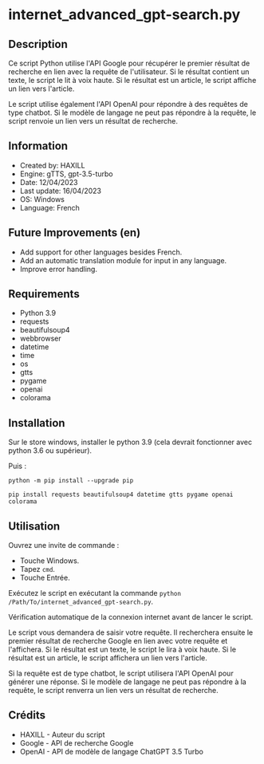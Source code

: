 # internet_advanced_gpt-search.py

## Description
Ce script Python utilise l'API Google pour récupérer le premier résultat de recherche en lien avec la requête de l'utilisateur. Si le résultat contient un texte, le script le lit à voix haute. Si le résultat est un article, le script affiche un lien vers l'article.

Le script utilise également l'API OpenAI pour répondre à des requêtes de type chatbot. Si le modèle de langage ne peut pas répondre à la requête, le script renvoie un lien vers un résultat de recherche.

## Information
- Created by: HAXILL
- Engine: gTTS, gpt-3.5-turbo
- Date: 12/04/2023
- Last update: 16/04/2023
- OS: Windows
- Language: French

## Future Improvements (en)
- Add support for other languages besides French.
- Add an automatic translation module for input in any language.
- Improve error handling.

## Requirements
- Python 3.9
- requests
- beautifulsoup4
- webbrowser
- datetime
- time
- os
- gtts
- pygame
- openai
- colorama

## Installation
Sur le store windows, installer le python 3.9 (cela devrait fonctionner avec python 3.6 ou supérieur).

Puis :

`python -m pip install --upgrade pip`

`pip install requests beautifulsoup4 datetime gtts pygame openai colorama`

## Utilisation
Ouvrez une invite de commande :
- Touche Windows.
- Tapez `cmd`.
- Touche Entrée.

Exécutez le script en exécutant la commande `python /Path/To/internet_advanced_gpt-search.py`.

Vérification automatique de la connexion internet avant de lancer le script.

Le script vous demandera de saisir votre requête. Il recherchera ensuite le premier résultat de recherche Google en lien avec votre requête et l'affichera. Si le résultat est un texte, le script le lira à voix haute. Si le résultat est un article, le script affichera un lien vers l'article.

Si la requête est de type chatbot, le script utilisera l'API OpenAI pour générer une réponse. Si le modèle de langage ne peut pas répondre à la requête, le script renverra un lien vers un résultat de recherche.

## Crédits
- HAXILL - Auteur du script
- Google - API de recherche Google
- OpenAI - API de modèle de langage ChatGPT 3.5 Turbo

